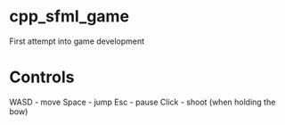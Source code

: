 # cpp_sfml_game
First attempt into game development
# Controls
WASD - move
Space - jump
Esc - pause
Click - shoot (when holding the bow)
